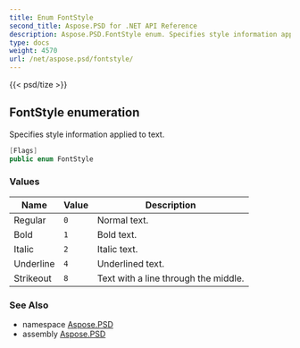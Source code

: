 ```yaml
---
title: Enum FontStyle
second_title: Aspose.PSD for .NET API Reference
description: Aspose.PSD.FontStyle enum. Specifies style information applied to text
type: docs
weight: 4570
url: /net/aspose.psd/fontstyle/
---
```

{{< psd/tize >}}
## FontStyle enumeration

Specifies style information applied to text.

```csharp
[Flags]
public enum FontStyle
```

### Values

| Name | Value | Description |
| --- | --- | --- |
| Regular | `0` | Normal text. |
| Bold | `1` | Bold text. |
| Italic | `2` | Italic text. |
| Underline | `4` | Underlined text. |
| Strikeout | `8` | Text with a line through the middle. |

### See Also

* namespace [Aspose.PSD](../../aspose.psd/)
* assembly [Aspose.PSD](../../)


